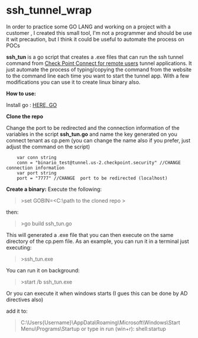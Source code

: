 # ssh_tunnel_wrap

In order to practice some GO LANG and working on a project with a customer , I created this small tool, I'm not a programmer and should be use it wit precaution, but I think it could be useful to automate  the process on POCs

**ssh_tun** is a go script that creates a .exe files that can run the ssh tunnel command from [Check Point Connect for remote users](https://www.checkpoint.com/harmony/connect-sase/clientless-remote-access/) tunnel applications. It just automate the process of typing/copying the command from the website to the command line each time you want to start the tunnel app. With a few modifications you can use it to create linux binary also.

**How to use:**

Install go : [HERE, GO](https://golang.org/doc/install)

**Clone the repo**

Change the port to be redirected and the connection information of the variables in the script **ssh_tun.go** and name the key generated on you connect tenant as cp.pem (you can change the name also if you prefer, just adjust the command on the script)

```golang
	var conn string
	conn = "binario_test@tunnel.us-2.checkpoint.security" //CHANGE connection information
	var port string
	port = "7777" //CHANGE  port to be redirected (localhost)
```

**Create a binary:**
Execute the following:

> \>set GOBIN=<C:\path to the cloned repo \>

then:
> \>go build ssh_tun.go

This will generated a .exe file that you can then execute on the same directory of the cp.pem file. As an example,
you can run it in a terminal just executing:

> \>ssh_tun.exe

You can run it on background:

> \>start /b ssh_tun.exe

Or you can execute it when windows starts (I gues this can be done by AD directives also)

add it to:
> C:\Users\{Username}\AppData\Roaming\Microsoft\Windows\Start Menu\Programs\Startup 
or type in run (win+r):
>shell:startup 
